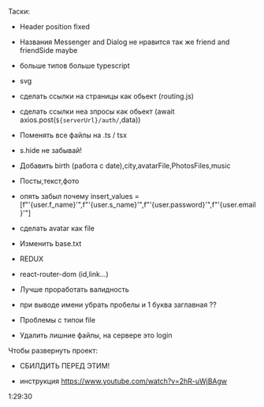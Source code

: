 Таски:

- Header position fixed
- Названия Messenger and Dialog не нравится      так же friend and friendSide maybe
- больше типов больше typescript

- svg

- сделать ссылки на страницы как обьект (routing.js)

- сделать ссылки неа зпросы как обьект (await axios.post(`${serverUrl}/auth/`,data))

- Поменять все файлы на .ts / tsx

- s.hide не забывай!

- Добавить birth (работа с date),city,avatarFile,PhotosFiles,music

- Посты,текст,фото

- опять забыл почему insert_values = [f"'{user.f_name}'",f"'{user.s_name}'",f"'{user.password}'",f"'{user.email}'"]

- сделать avatar как file

- Изменить base.txt

- REDUX

- react-router-dom (id,link...)

- Лучше проработать валидность

- при выводе имени убрать пробелы и 1 буква заглавная ??

- Проблемы с типои file

- Удалить лишние файлы, на сервере это login

Чтобы развернуть проект: 

- СБИЛДИТЬ ПЕРЕД ЭТИМ!

- инструкция https://www.youtube.com/watch?v=2hR-uWjBAgw

1:29:30